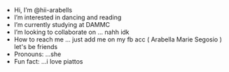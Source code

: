  - Hi, I’m @hii-arabells
 - I’m interested in dancing and reading
 - I’m currently studying at DAMMC
 - I’m looking to collaborate on ... nahh idk 
-  How to reach me ... just add me on my fb acc ( Arabella Marie Segosio ) let's be friends 
-  Pronouns: ...she
-  Fun fact: ...i love piattos 

<!---
hii-arabells/hii-arabells is a ✨ special ✨ repository because its `README.md` (this file) appears on your GitHub profile.
You can click the Preview link to take a look at your changes.
--->

